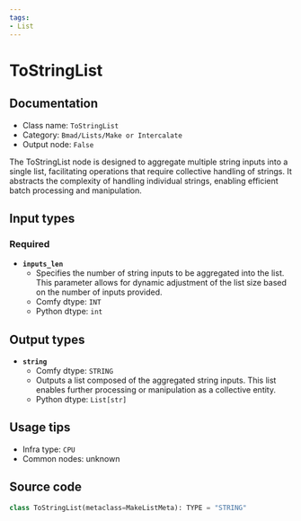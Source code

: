 ```yaml
---
tags:
- List
---
```


# ToStringList
## Documentation
- Class name: `ToStringList`
- Category: `Bmad/Lists/Make or Intercalate`
- Output node: `False`

The ToStringList node is designed to aggregate multiple string inputs into a single list, facilitating operations that require collective handling of strings. It abstracts the complexity of handling individual strings, enabling efficient batch processing and manipulation.
## Input types
### Required
- **`inputs_len`**
    - Specifies the number of string inputs to be aggregated into the list. This parameter allows for dynamic adjustment of the list size based on the number of inputs provided.
    - Comfy dtype: `INT`
    - Python dtype: `int`
## Output types
- **`string`**
    - Comfy dtype: `STRING`
    - Outputs a list composed of the aggregated string inputs. This list enables further processing or manipulation as a collective entity.
    - Python dtype: `List[str]`
## Usage tips
- Infra type: `CPU`
- Common nodes: unknown


## Source code
```python
class ToStringList(metaclass=MakeListMeta): TYPE = "STRING"

```
